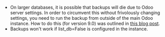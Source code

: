 - On larger databases, it is possible that backups will die due to Odoo
  server settings. In order to circumvent this without frivolously
  changing settings, you need to run the backup from outside of the main
  Odoo instance. How to do this (for version 9.0) was outlined in [this blog
  post](https://web.archive.org/web/20240805225230/https://blog.laslabs.com/2016/10/running-python-scripts-within-odoos-environment/).
- Backups won't work if list_db=False is configured in the instance.
